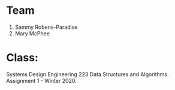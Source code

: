 # Team
1. Sammy Robens-Paradise
2. Mary McPhee

# Class:
Systems Design Engineering 223 Data Structures and Algorithms.
Assignment 1 - Winter 2020.
